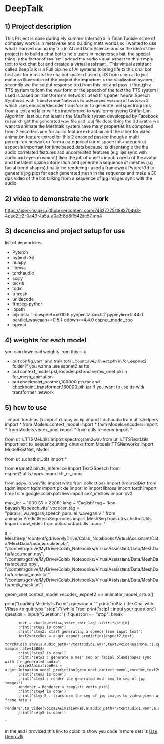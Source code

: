 # DeepTalk

## 1) Project description 

This Project is done during My summer internship in Talan Tunisie some of company work is in metaverse and building meta worlds so i wanted to use what i learned during my trip in AI and Data Science and so the idea of the project is to build a chat bot to help users in metaverses but, the special thing is the factor of realism i added the audio visual aspect to this simple text to text chat bot and created a virtual assistant .
This virtual assistant called DeepTalk is a Full pipline of Ai systems to bring life to this chat bot, first and for most is the chatbot system I used gpt3 from open ai to just make an illustration of the project the important is the visulization system , secondly we the output response text from this bot and pass it through a TTS system to form the wav form or the speech of the text the TTS system i used is based on transformers network i used this paper Neural Speech Synthesis with Transformer Network its advanced version of tactoron 2 which uses encoder/decoder transformer to generate mel spectrograms from a text and later will be transformed to wav forms useing Griffin-Lim Algorithm, last but not least is the MesTalk system developped by Facebook research get the generated wav file and .obj file describing the 3d avatra we want to animate the Meshtalk system have many properties its composed from 2 encoders one for audio feature extraction and the other for video animation feature extraction this 2 encoded passed though a multi perceptron network to form a categorical latent space this categorical aspect is important for time based data because its disentangle the the audio correlated features and uncorrelated features (e.g lips sync with audio and eyes movment) then the job of unet to input a mesh of the avatar and the latent space information and generate a sequence of meshes (i.g facial blend shapes),finally the rendering i used a framework Pytorch3d to genearte jpg pics for each generated mesh in the sequence and make a 30 dps video of the bot talking from a sequence of jpg images sync with the audio 

## 2) video to demonstrate the work 


https://user-images.githubusercontent.com/74627775/188270463-4ead2fe2-0a49-4a5a-a0a3-8d8ff542dc57.mp4

## 3) decencies and project setup for use

list of dependcies

* Pytorch
* pytorch 3d 
* numpy 
* librosa
* torchaudio
* scipy
* pickle
* tqdm
* trimesh
* unidecode
* ffmpeg-python
* iopath
* pip install -q espnet==0.10.6 pyopenjtalk==0.2 pypinyin==0.44.0 parallel_wavegan==0.5.4 gdown==4.4.0 espnet_model_zoo
* openai

## 4) weights for each model 

you can download weights from this link 

* put config.yaml and train.total_count.ave_10best.pth in for_espnet2 folder if you wanna use espnet2 as tts 
* put context_model.pkl,encoder.pkl and vertex_unet.pkl in for_mesh_animation
* put checkpoint_postnet_100000.pth.tar and checkpoint_transformer_160000.pth.tar if you want to use tts with transformer network 


## 5) how to use 


`
import torch as th
import numpy as np
import torchaudio
from utils.helpers import *
from Models.context_model import *
from Models.encoders import *
from Models.vertex_unet import *
from utils.renderer import *


from utils.TTSMelUtils import spectrogram2wav
from utils.TTSTextUtils import text_to_sequence,string_chunks
from Models.TTSNetworks import ModelPostNet, Model


from utils.chatbotUtils import *

from espnet2.bin.tts_inference import Text2Speech
from espnet2.utils.types import str_or_none

from scipy.io.wavfile import write
from collections import OrderedDict
from tqdm import tqdm
import pickle
import io
import librosa
import torch
import time 
from google.colab.patches import cv2_imshow
import cv2


max_len = 1000
SR = 22050
lang = 'English'
tag = 'kan-bayashi/ljspeech_vits'
vocoder_tag = "parallel_wavegan/ljspeech_parallel_wavegan.v1"
from animator.PredictMeshSequences import MeshSeq
from utils.chatbotUtils import show_video
from utils.chatbotUtils import *





a  = MeshSeq("/content/gdrive/MyDrive/Colab_Notebooks/VirtualAssisstant/Data/MeshData/face_template.obj",
              "/content/gdrive/MyDrive/Colab_Notebooks/VirtualAssisstant/Data/MeshData/face_mean.npy",
              "/content/gdrive/MyDrive/Colab_Notebooks/VirtualAssisstant/Data/MeshData/face_std.npy",
              "/content/gdrive/MyDrive/Colab_Notebooks/VirtualAssisstant/Data/MeshData/forehead_mask.txt",
              "/content/gdrive/MyDrive/Colab_Notebooks/VirtualAssisstant/Data/MeshData/neck_mask.txt")


geom_unet,context_model,encoder,_,_,espnet2 = a.animator_model_setup()





print("Loading Models is Done")
question = ""
print("\nStart the Chat with VRass (to quit type \"stop\")")
while True:
          print('setp1 : input your question:')
          question = input("Question: ")
          if question == "stop":
              break
          

          text = chat(question,start_chat_log).split("\n")[0]
          print("step1 is done")
          print('step2: start generating a speech from input text')
          text2voiceRes = a.get_espnet_prediction(espnet2,text)
          torchaudio.save(a.audio_path+"/testaudio1.wav",text2voiceRes[None,:].cpu(), sample_rate=16000)
          print('step2 is done')
          print('setp3 : generate a mesh seq or facial blendshapes sync with the generated audio')
          voice2AnimationRes = a.get_Animation_model_prediction(geom_unet,context_model,encoder,text2voiceRes[None,:])
          print('step3 is done')
          print('step4 : render the generated mesh seq to seq of jpg images')
          renderer = Renderer(a.template_verts_path)
          print('step4 is done')
          print('step 5 : transform the seq of jpg images to video given a frame rate')
          renderer.to_video(voice2AnimationRes,a.audio_path+"/testaudio1.wav",a.save_path+"/"+"test")
          print('setp5 is done')
          
`

in the end i provided this link to colab to show you code in more details [Use DeepTalk](https://colab.research.google.com/drive/1DZfBoaWp2Idf8Ym6wtwRklKde_N4J4wq#scrollTo=6GfnyluST__J) 
